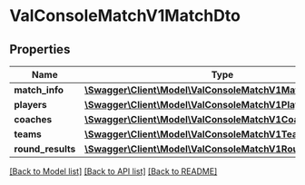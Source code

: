 # ValConsoleMatchV1MatchDto

## Properties
Name | Type | Description | Notes
------------ | ------------- | ------------- | -------------
**match_info** | [**\Swagger\Client\Model\ValConsoleMatchV1MatchInfoDto**](ValConsoleMatchV1MatchInfoDto.md) |  | 
**players** | [**\Swagger\Client\Model\ValConsoleMatchV1PlayerDto[]**](ValConsoleMatchV1PlayerDto.md) |  | 
**coaches** | [**\Swagger\Client\Model\ValConsoleMatchV1CoachDto[]**](ValConsoleMatchV1CoachDto.md) |  | 
**teams** | [**\Swagger\Client\Model\ValConsoleMatchV1TeamDto[]**](ValConsoleMatchV1TeamDto.md) |  | 
**round_results** | [**\Swagger\Client\Model\ValConsoleMatchV1RoundResultDto[]**](ValConsoleMatchV1RoundResultDto.md) |  | 

[[Back to Model list]](../README.md#documentation-for-models) [[Back to API list]](../README.md#documentation-for-api-endpoints) [[Back to README]](../README.md)



